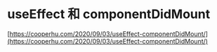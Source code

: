 # useEffect 和 componentDidMount

[https://cooperhu.com/2020/09/03/useEffect-componentDidMount/](https://cooperhu.com/2020/09/03/useEffect-componentDidMount/)



